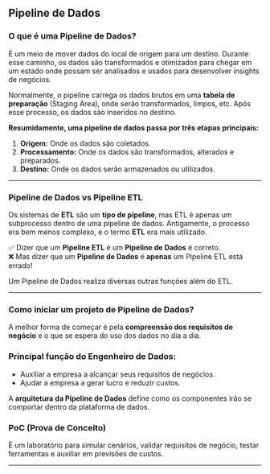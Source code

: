 
## **Pipeline de Dados**
### **O que é uma Pipeline de Dados?**
É um meio de mover dados do local de origem para um destino. Durante esse caminho, os dados são transformados e otimizados para chegar em um estado onde possam ser analisados e usados para desenvolver insights de negócios.

Normalmente, o pipeline carrega os dados brutos em uma **tabela de preparação** (Staging Area), onde serão transformados, limpos, etc. Após esse processo, os dados são inseridos no destino.

**Resumidamente, uma pipeline de dados passa por três etapas principais:**
1. **Origem:** Onde os dados são coletados.
2. **Processamento:** Onde os dados são transformados, alterados e preparados.
3. **Destino:** Onde os dados serão armazenados ou utilizados.

---

### **Pipeline de Dados vs Pipeline ETL**
Os sistemas de **ETL** são um **tipo de pipeline**, mas ETL é apenas um subprocesso dentro de uma pipeline de dados. Antigamente, o processo era bem menos complexo, e o termo **ETL** era mais utilizado.  

✅ Dizer que um **Pipeline ETL** é um **Pipeline de Dados** é correto.  
❌ Mas dizer que um **Pipeline de Dados** é **apenas** um Pipeline ETL está errado!  

Um Pipeline de Dados realiza diversas outras funções além do ETL.

---

### **Como iniciar um projeto de Pipeline de Dados?**

A melhor forma de começar é pela **compreensão dos requisitos de negócio** e o que se espera do uso dos dados no dia a dia.

### **Principal função do Engenheiro de Dados**:
- Auxiliar a empresa a alcançar seus requisitos de negócios.
- Ajudar a empresa a gerar lucro e reduzir custos.

A **arquitetura da Pipeline de Dados** define como os componentes irão se comportar dentro da plataforma de dados.

### **PoC (Prova de Conceito)**
É um laboratório para simular cenários, validar requisitos de negócio, testar ferramentas e auxiliar em previsões de custos.

---